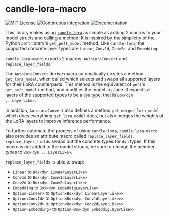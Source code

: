 # candle-lora-macro
[![MIT License](https://img.shields.io/badge/License-MIT-informational)](LICENSE)
[![Continuous integration](https://github.com/EricLBuehler/candle-lora-macro/actions/workflows/ci.yml/badge.svg)](https://github.com/EricLBuehler/candle-lora-macro/actions/workflows/ci.yml)
[![Documentation](https://github.com/EricLBuehler/candle-lora-macro/actions/workflows/cd.yml/badge.svg)](https://ericlbuehler.github.io/candle-lora-macro/)

This library makes using [`candle-lora`](https://github.com/EricLBuehler/candle-lora) as simple as adding 2 macros to your model structs and calling a method! It is inspired by the simplicity of the Python `peft` library's `get_peft_model` method. Like `candle-lora`, the supported concrete layer types are `Linear`, `Conv1d`, `Conv2d`, and `Embedding`.

`candle-lora-macro` exports 2 macros: `AutoLoraConvert` and `replace_layer_fields`.

The `AutoLoraConvert` derive macro automatically creates a method `get_lora_model`, when called which selects and swaps all supported layers for their LoRA counterparts. This method is the equivalent of `peft`'s `get_peft_model` method, and modifies the model in place. It expects all
layers of the supported types to be a `dyn` type, that is `Box<dyn ...LayerLike>`.

In addition, `AutoLoraConvert` also defines a method `get_merged_lora_model` which does everything `get_lora_model` does, but also merges the weights of the LoRA layers to improve inference performance.

To further automate the process of using `candle-lora`, `candle-lora-macro` also provides an attribute macro called `replace_layer_fields`.
`replace_layer_fields` swaps out the concrete types for `dyn` types. If this macro is not added to the model structs, be sure to change the member types to `Box<dyn ...LayerLike>`.

`replace_layer_fields` is able to swap:
- `Linear` to `Box<dyn LinearLayerLike>`
- `Conv1d` to `Box<dyn Conv1dLayerLike>`
- `Conv2d` to `Box<dyn Conv2dLayerLike>`
- `Embedding` to `Box<dyn EmbeddigLayerLike>`
- `Option<Linear>` to `Option<Box<dyn LinearLayerLike>>`
- `Option<Conv1d>` to `Option<Box<dyn Conv1dLayerLike>>`
- `Option<Conv2d>` to `Option<Box<dyn Conv2dLayerLike>>`
- `Option<Embedding>` to `Option<Box<dyn EmbeddigLayerLike>>`
